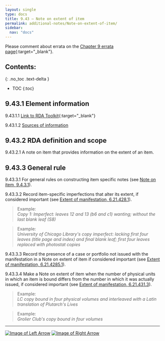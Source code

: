 ```yaml
---
layout: single
type: docs
title: 9.43 — Note on extent of item
permalink: additional-notes/Note-on-extent-of-item/
sidebar:
  nav: "docs"
---
```


Please comment about errata on the [Chapter 9 errata page](https://docs.google.com/document/d/1O-4HOsrSwNPkw28P9J9SWmJv0cwGZ0DGGSfXrEWaaO0/edit#bookmark=id.xs1by8thp7dr){:target="_blank"}.

## Contents:
{: .no_toc .text-delta }

- TOC
{:toc}

## 9.43.1 Element information

<a name="9.43.1.1">9.43.1.1</a> [Link to RDA Toolkit](https://beta.rdatoolkit.org/Content/Index?externalId=en-US_ala-fd17be6e-c18b-3ae3-92c5-21b0c2c09e48){:target="_blank"}

<a name="9.43.1.2">9.43.1.2</a> [Sources of information](/DCRMR/additional-notes/#9011-sources-of-information)

## 9.43.2 RDA definition and scope

<a name="9.43.2.1">9.43.2.1</a> A note on item that provides information on the extent of an item.

## 9.43.3 General rule

<a name="9.43.3.1">9.43.3.1</a> For general rules on constructing item specific notes (see [Note on item, 9.4.3.1](/DCRMR/additional-notes/Note-on-item/#9.4.3.1)).

<a name="9.43.3.2">9.43.3.2</a> Record item-specific imperfections that alter its extent, if considered important (see [Extent of manifestation, 6.21.428.1](/DCRMR/phys-desc/Extent-of-manifestation/#6.21.428.1)).

>Example:  
><CITE>Copy 1: Imperfect: leaves 12 and 13 (b6 and c1) wanting; without the last blank leaf (S8)</CITE>

>Example:  
><CITE>University of Chicago Library's copy imperfect: lacking first four leaves (title page and index) and final blank leaf; first four leaves replaced with photostat copies</CITE>

<a name="9.43.3.3">9.43.3.3</a> Record the presence of a case or portfolio not issued with the manifestation in a Note on extent of item if considered important (see [Extent of manifestation, 6.21.4285.1](/DCRMR/phys-desc/Extent-of-manifestation/#6.21.4285.1)).

<a name="9.43.3.4">9.43.3.4</a> Make a Note on extent of item when the number of physical units in which an item is bound differs from the number in which it was actually issued, if considered important (see [Extent of manifestation, 6.21.431.3](/DCRMR/phys-desc/Extent-of-manifestation/#6.21.431.3)).

>Example:  
><CITE>LC copy bound in four physical volumes and interleaved with a Latin translation of Plutarch's Lives </CITE>

>Example:  
><CITE>Grolier Club's copy bound in four volumes</CITE>

---

[![Image of Left Arrow](https://rbms-bsc.github.io/DCRMR/assets/pictures/navigation/Arrow_Left.png "9.42 — Custodial history of item")](/DCRMR/additional-notes/Custodial-history-of-item/) [![Image of Right Arrow](https://rbms-bsc.github.io/DCRMR/assets/pictures/navigation/Arrow_Right.png "9.44 — Note on dimensions of item")](/DCRMR/additional-notes/Note-on-dimensions-of-item/)